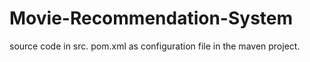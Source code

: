 # Movie-Recommendation-System
source code in src.
pom.xml as configuration file in the maven project.

